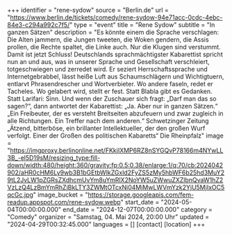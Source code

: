 +++
identifier = "rene-sydow"
source = "Berlin.de"
url = "https://www.berlin.de/tickets/comedy/rene-sydow-94e71acc-0cdc-4ebc-84e3-c294a992c7f5/"
type = "event"
title = "Rene Sydow"
subtitle = "In ganzen Sätzen"
description = "Es könnte einem die Sprache verschlagen: Die Alten jammern, die Jungen tweeten, die Woken gendern, die Assis prollen, die Rechte spaltet, die Linke auch. Nur die Klugen sind verstummt. Damit ist jetzt Schluss!
Deutschlands sprachmächtigster Kabarettist spricht nun an und aus, was in unserer Sprache und Gesellschaft verschleiert, totgeschwiegen und zerredet wird. Er seziert Herrschaftssprache und Internetgebrabbel, lässt heiße Luft aus Schaumschlägern und Wichtigtuern, entlarvt Phrasendrescher und Wortverbieter. Wo andere faseln, redet er Tacheles. Wo gelabert wird, stellt er fest. Statt Blabla gibt es Gedanken. Statt Larifari: Sinn.
Und wenn der Zuschauer sich fragt: „Darf man das so sagen?“, dann antwortet der Kabarettist: „Ja. Aber nur in ganzen Sätzen.“
„Ein Freibeuter, der es versteht Breitseiten abzufeuern und zwar zugleich in alle Richtungen. Ein Treffer nach dem anderen.“
Schwetzinger Zeitung
„Ätzend, bitterböse, ein brillanter Intellektueller, der den großen Wurf verfolgt. Einer der Großen des politischen Kabaretts“
Die Rheinpfalz"
image = "https://imgproxy.berlinonline.net/FKkjIXMP6RZ8nSYGQvP78166m4NYwLL3B_-el5D19sM/resizing_type:fill-down/width:480/height:360/gravity:fp:0.5:0.38/enlarge:1/q:70/cb:2024042902/aHR0cHM6Ly9wb3B1bGEtbWlkZGxld2FyZS5zMy5hbWF6b25hd3MuY29tL2JvLW1pZGRsZXdhcmUvYm8uYmRlX2NoYW5uZWwuZXZlbnQvaW1hZ2VzLzQ4LzBmYmRhZjBkLTY3ZWMtOTcxNi04MjMwLWVmYzk2YjU5MjIxOC5qcGc.jpg"
image_bucket = "https://storage.googleapis.com/fem-readup.appspot.com/rene-sydow.webp"
start_date = "2024-05-04T00:00:00.000"
end_date = "2024-12-07T00:00:00.000"
category = "Comedy"
organizer = "Samstag, 04. Mai 2024, 20:00 Uhr"
updated = "2024-04-29T00:32:45.000"
languages = []
[contact]
[location]
+++